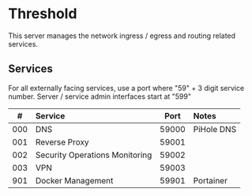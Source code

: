 # Threshold
This server manages the network ingress / egress and routing related services.

## Services

For all externally facing services, use a port where "59" + 3 digit service number.
Server / service admin interfaces start at "599"

|  #  | Service                        | Port  | Notes      |
|:---:|:-------------------------------|:-----:|:-----------|
| 000 | DNS                            | 59000 | PiHole DNS |
| 001 | Reverse Proxy                  | 59001 |            |
| 002 | Security Operations Monitoring | 59002 |            |
| 003 | VPN                            | 59003 |            |
| 901 | Docker Management              | 59901 | Portainer  |


